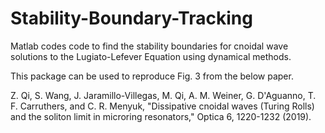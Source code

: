 # Stability-Boundary-Tracking
Matlab codes code to find the stability boundaries for cnoidal wave solutions to the Lugiato-Lefever Equation using dynamical methods.

This package can be used to reproduce Fig. 3 from the below paper.

Z. Qi, S. Wang, J. Jaramillo-Villegas, M. Qi, A. M. Weiner, G. D'Aguanno, T. F. Carruthers, and C. R. Menyuk, "Dissipative cnoidal waves (Turing Rolls) and the soliton limit in microring resonators," Optica 6, 1220-1232 (2019).

